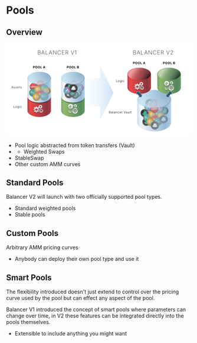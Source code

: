 # Pools

## Overview

![Each pool can implement its own logic while integrating into Balancer](../../.gitbook/assets/image.png)

* Pool logic abstracted from token transfers \(Vault\)
*  * Weighted Swaps
  * StableSwap
  * Other custom AMM curves

## Standard Pools

Balancer V2 will launch with two officially supported pool types.

* Standard weighted pools
* Stable pools

## Custom Pools

Arbitrary AMM pricing curves

* Anybody can deploy their own pool type and use it 

## Smart Pools

The flexibility introduced doesn't just extend to control over the pricing curve used by the pool but can effect any aspect of the pool.

Balancer V1 introduced the concept of smart pools where parameters can change over time, in V2 these features can be integrated directly into the pools themselves.

* Extensible to include anything you might want




